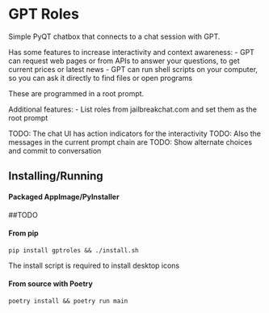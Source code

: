 
# GPT Roles
Simple PyQT chatbox that connects to a chat session with GPT.

Has some features to increase interactivity and context awareness:
    - GPT can request web pages or from APIs to answer your questions, to get current prices or latest news
    - GPT can run shell scripts on your computer, so you can ask it directly to find files or open programs

These are programmed in a root prompt.

Additional features:
    - List roles from jailbreakchat.com and set them as the root prompt


TODO: The chat UI has action indicators for the interactivity
TODO: Also the messages in the current prompt chain are
TODO: Show alternate choices and commit to conversation


## Installing/Running

#### Packaged AppImage/PyInstaller

##TODO

#### From pip

`pip install gptroles && ./install.sh`

The install script is required to install desktop icons

#### From source with Poetry
```shell
poetry install && poetry run main
```

